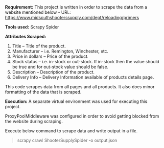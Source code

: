 **Requirement:** 
This project is written in order to scrape the data from a website mentioned below - 
URL:  https://www.midsouthshooterssupply.com/dept/reloading/primers

**Tools used:**
Scrapy Spider

**Attributes Scraped:**
1.	Title – Title of the product.
2.	Manufacturer – i.e. Remington, Winchester, etc.
3.	Price in dollars – Price of the product.
4.	Stock status – i.e. in-stock or out-stock. If in-stock then the value should be true and for out-stock value should be false.
5.	Description – Description of the product.
6.	Delivery Info – Delivery Information available of products details page.

This code scrapes data from all pages and all products. It also does minor formatting of the data that is scraped.

**Execution:**
A separate virtual environment was used for executing this project.

ProxyPoolMiddleware was configured in order to avoid getting blocked from the website during scraping.

Execute below command to scrape data and write output in a file.
> scrapy crawl ShooterSupplySpider -o output.json



